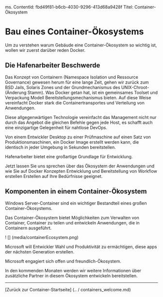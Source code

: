﻿ms. ContentId: fbd49f81-b6cb-4030-9296-413d68a9428f
Titel: Container-Ökosystem

# Bau eines Container-Ökosystems

Um zu verstehen warum Gebäude eine Container-Ökosystem so wichtig ist, wollen wir zuerst darüber reden Docker.

## Die Hafenarbeiter Beschwerde

Das Konzept von Containern (Namespace Isolation und Ressource Governance) gewesen herum für eine lange Zeit, gehen wir zurück zum BSD Jails, Solaris Zones und der Grundmechanismus des UNIX-Chroot-(Änderung Stamm).   Was Docker getan hat, ist ein gemeinsames Toolset und Verpackung Modell Bereitstellungsmechanismus bieten.  Auf diese Weise vereinfacht Docker stark die Containertransportes und Verteilung von Anwendungen. 

Diese allgegenwärtigen Technologie vereinfacht das Management nicht nur durch das Angebot die gleichen Befehle gegen jede Host, es schafft auch eine einzigartige Gelegenheit für nahtlose DevOps.

Von einem Entwickler Desktop zu einer Prüfmaschine auf einen Satz von Produktionsmaschinen, ein Docker Image erstellt werden kann, die identisch in jeder Umgebung in Sekunden bereitstellen. 

Hafenarbeiter bietet eine großartige Grundlage für Entwicklung.

Jetzt lassen Sie uns sprechen über das Ökosystem der Anwendungen und wie Sie auf Docker Konzepten Entwicklung und Bereitstellung von Workflow erstellen Erstellen auf Ihre Bedürfnisse geeignet.


## Komponenten in einem Container-Ökosystem

Windows Server-Container sind ein wichtiger Bestandteil eines großen Container-Ökosystems. 

Das Container-Ökosystem bietet Möglichkeiten zum Verwalten von Container, Container zu teilen und entwickeln Anwendungen, die in Containern ausgeführt.

! [] (media/containerEcosystem.png)


Microsoft will Entwickler Wahl und Produktivität zu ermächtigen, diese apps der nächsten Generation erstellen. 

Microsoft engagiert sich offen und freundlich-Ökosystem. 

In den kommenden Monaten werden wir weitere Informationen über zusätzliche Partner in diesem Ökosystem entwickeln bereitstellen.

-------------------
[Zurück zur Container-Startseite] (.. / containers_welcome.md)

